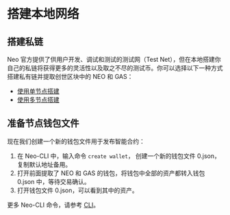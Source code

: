 # 搭建本地网络

## 搭建私链

Neo 官方提供了供用户开发、调试和测试的测试网（Test Net），但在本地搭建你自己的私链将获得更多的灵活性以及取之不尽的测试币。你可以选择以下一种方式搭建私有链并提取创世区块中的 NEO 和 GAS：

- [使用单节点搭建](../develop/network/private-chain/solo.md)
- [使用多节点搭建](../develop/network/private-chain/private-chain2.md)

## 准备节点钱包文件

现在我们创建一个新的钱包文件用于发布智能合约：

1. 在 Neo-CLI 中，输入命令 `create wallet`， 创建一个新的钱包文件 0.json，复制默认地址备用。
2. 打开前面提取了 NEO 和 GAS 的钱包，将钱包中全部的资产都转入钱包 0.json 中，等待交易确认。
3. 打开钱包文件 0.json，可以看到其中的资产。

更多 Neo-CLI 命令，请参考 [CLI](../node/cli/cli.md)。
